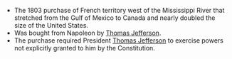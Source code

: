 - The 1803 purchase of French territory west of the Mississippi River that stretched from the Gulf of Mexico to Canada and nearly doubled the size of the United States. 
- Was bought from Napoleon by [Thomas Jefferson](Thomas%20Jefferson.md).
- The purchase required President [Thomas Jefferson](Thomas%20Jefferson.md) to exercise powers not explicitly granted to him by the Constitution. 
